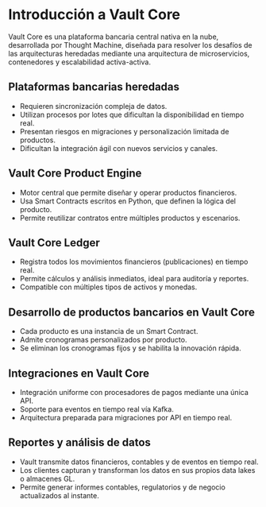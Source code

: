 # Introducción a Vault Core

Vault Core es una plataforma bancaria central nativa en la nube, desarrollada por Thought Machine, diseñada para resolver los desafíos de las arquitecturas heredadas mediante una arquitectura de microservicios, contenedores y escalabilidad activa-activa.

## Plataformas bancarias heredadas

* Requieren sincronización compleja de datos.
* Utilizan procesos por lotes que dificultan la disponibilidad en tiempo real.
* Presentan riesgos en migraciones y personalización limitada de productos.
* Dificultan la integración ágil con nuevos servicios y canales.

## Vault Core Product Engine

* Motor central que permite diseñar y operar productos financieros.
* Usa Smart Contracts escritos en Python, que definen la lógica del producto.
* Permite reutilizar contratos entre múltiples productos y escenarios.

## Vault Core Ledger

* Registra todos los movimientos financieros (publicaciones) en tiempo real.
* Permite cálculos y análisis inmediatos, ideal para auditoría y reportes.
* Compatible con múltiples tipos de activos y monedas.

## Desarrollo de productos bancarios en Vault Core

* Cada producto es una instancia de un Smart Contract.
* Admite cronogramas personalizados por producto.
* Se eliminan los cronogramas fijos y se habilita la innovación rápida.

## Integraciones en Vault Core

* Integración uniforme con procesadores de pagos mediante una única API.
* Soporte para eventos en tiempo real vía Kafka.
* Arquitectura preparada para migraciones por API en tiempo real.

## Reportes y análisis de datos

* Vault transmite datos financieros, contables y de eventos en tiempo real.
* Los clientes capturan y transforman los datos en sus propios data lakes o almacenes GL.
* Permite generar informes contables, regulatorios y de negocio actualizados al instante.
